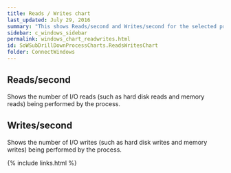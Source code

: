 ```yaml
---
title: Reads / Writes chart
last_updated: July 29, 2016
summary: "This shows Reads/second and Writes/second for the selected process."
sidebar: c_windows_sidebar
permalink: windows_chart_readwrites.html
id: SoWSubDrillDownProcessCharts.ReadsWritesChart
folder: ConnectWindows
---
```


## Reads/second

Shows the number of I/O reads (such as hard disk reads and memory reads) being performed by the process.

## Writes/second

Shows the number of I/O writes (such as hard disk writes and memory writes) being performed by the process.


{% include links.html %}
